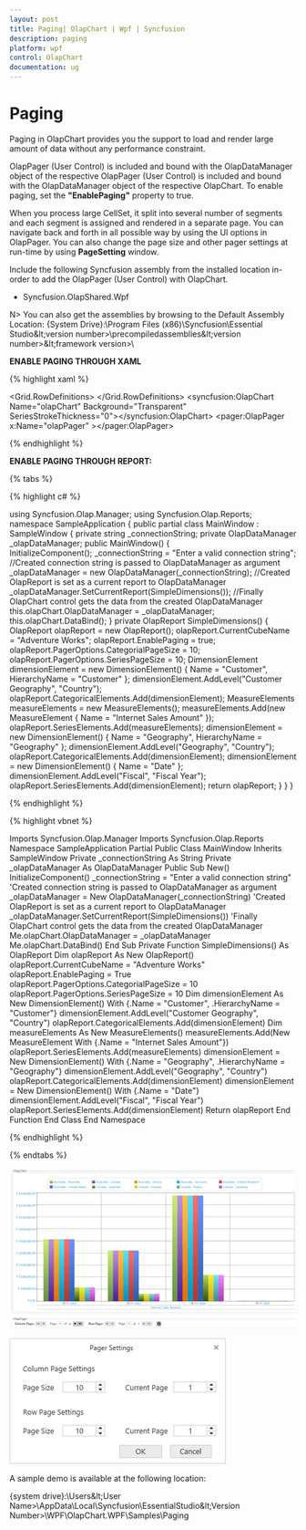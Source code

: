 ```yaml
---
layout: post
title: Paging| OlapChart | Wpf | Syncfusion
description: paging
platform: wpf
control: OlapChart
documentation: ug
---
```


# Paging

Paging in OlapChart provides you the support to load and render large amount of data without any performance constraint.  

OlapPager (User Control) is included and bound with the OlapDataManager object of the respective OlapPager (User Control) is included and bound with the OlapDataManager object of the respective OlapChart. To enable paging, set the **"EnablePaging"** property to true.

When you process large CellSet, it split into several number of segments and each segment is assigned and rendered in a separate page. You can navigate back and forth in all possible way by using the UI options in OlapPager. You can also change the page size and other pager settings at run-time by using **PageSetting** window.

Include the following Syncfusion assembly from the installed location in-order to add the OlapPager (User Control) with OlapChart.

* Syncfusion.OlapShared.Wpf

N> You can also get the assemblies by browsing to the Default Assembly Location: {System Drive}:\Program Files (x86)\Syncfusion\Essential Studio\&lt;version number&gt;\precompiledassemblies\&lt;version number&gt;\&lt;framework version&gt;\

**ENABLE PAGING THROUGH XAML**

{% highlight xaml %}    

<Window xmlns="http://schemas.microsoft.com/winfx/2006/xaml/presentation"
    xmlns:x="http://schemas.microsoft.com/winfx/2006/xaml"
    xmlns:syncfusion="http://schemas.syncfusion.com/wpf"
    xmlns:pager="clr-namespace:Syncfusion.Windows.Shared.Olap;assembly=Syncfusion.OlapShared.WPF"
    x:Class="SampleApplication.MainWindow"
    Title="MainWindow" Height="350" Width="525">
    <Grid>
        <Grid.RowDefinitions>
            <RowDefinition Height="*"/>
            <RowDefinition Height="Auto"/>
        </Grid.RowDefinitions>
        <GroupBox  Header="OlapChart" Grid.Row="0">
            <syncfusion:OlapChart  Name="olapChart" Background="Transparent" SeriesStrokeThickness="0"></syncfusion:OlapChart>
            </GroupBox>
        <GroupBox Grid.Row="1" Header="OlapPager" Margin="5" >
            <pager:OlapPager x:Name="olapPager" ></pager:OlapPager>
        </GroupBox>
    </Grid>
</Window>

{% endhighlight %}
 
**ENABLE PAGING THROUGH REPORT:**

{% tabs %}

{% highlight c# %}

using Syncfusion.Olap.Manager;
using Syncfusion.Olap.Reports;
namespace SampleApplication
{
	public partial class MainWindow : SampleWindow
	{
		private string _connectionString;
		private OlapDataManager _olapDataManager;
		public MainWindow()
		{  
			InitializeComponent();
			_connectionString = "Enter a valid connection string";
			//Created connection string is passed to OlapDataManager as argument
			_olapDataManager = new OlapDataManager(_connectionString);
			//Created OlapReport is set as a current report to OlapDataManager
			_olapDataManager.SetCurrentReport(SimpleDimensions());
			//Finally OlapChart control gets the data from the created OlapDataManager
			this.olapChart.OlapDataManager = _olapDataManager;
			this.olapChart.DataBind();
		}
		private OlapReport SimpleDimensions()
		{
			OlapReport olapReport = new OlapReport();
			olapReport.CurrentCubeName = "Adventure Works";
			olapReport.EnablePaging = true;
			olapReport.PagerOptions.CategorialPageSize = 10;
			olapReport.PagerOptions.SeriesPageSize = 10;
			DimensionElement dimensionElement = new DimensionElement() { Name = "Customer", HierarchyName = "Customer" };
			dimensionElement.AddLevel("Customer Geography", "Country");
			olapReport.CategoricalElements.Add(dimensionElement);
			MeasureElements measureElements = new MeasureElements();
			measureElements.Add(new MeasureElement { Name = "Internet Sales Amount" });
			olapReport.SeriesElements.Add(measureElements);
			dimensionElement = new DimensionElement() { Name = "Geography", HierarchyName = "Geography" };
			dimensionElement.AddLevel("Geography", "Country");
			olapReport.CategoricalElements.Add(dimensionElement);
			dimensionElement = new DimensionElement() { Name = "Date" };
			dimensionElement.AddLevel("Fiscal", "Fiscal Year");
			olapReport.SeriesElements.Add(dimensionElement);
			return olapReport;
		}
	}
}   
			
{% endhighlight %}
 
{% highlight vbnet %}
   
Imports Syncfusion.Olap.Manager
Imports Syncfusion.Olap.Reports
Namespace SampleApplication
	Partial Public Class MainWindow
		Inherits SampleWindow
		Private _connectionString As String
		Private _olapDataManager As OlapDataManager
		Public Sub New()
			InitializeComponent()
			_connectionString = "Enter a valid connection string"
			'Created connection string is passed to OlapDataManager as argument
			_olapDataManager = New OlapDataManager(_connectionString)
			'Created OlapReport is set as a current report to OlapDataManager
			_olapDataManager.SetCurrentReport(SimpleDimensions())
			'Finally OlapChart control gets the data from the created OlapDataManager
			Me.olapChart.OlapDataManager = _olapDataManager
			Me.olapChart.DataBind()
		End Sub
		Private Function SimpleDimensions() As OlapReport
			Dim olapReport As New OlapReport()
			olapReport.CurrentCubeName = "Adventure Works"
			olapReport.EnablePaging = True
			olapReport.PagerOptions.CategorialPageSize = 10
			olapReport.PagerOptions.SeriesPageSize = 10
			Dim dimensionElement As New DimensionElement() With {.Name = "Customer", .HierarchyName = "Customer"}
			dimensionElement.AddLevel("Customer Geography", "Country")
			olapReport.CategoricalElements.Add(dimensionElement)
			Dim measureElements As New MeasureElements()
			measureElements.Add(New MeasureElement With {.Name = "Internet Sales Amount"})
			olapReport.SeriesElements.Add(measureElements)
			dimensionElement = New DimensionElement() With {.Name = "Geography", .HierarchyName = "Geography"}
			dimensionElement.AddLevel("Geography", "Country")
			olapReport.CategoricalElements.Add(dimensionElement)
			dimensionElement = New DimensionElement() With {.Name = "Date"}
			dimensionElement.AddLevel("Fiscal", "Fiscal Year")
			olapReport.SeriesElements.Add(dimensionElement)
			Return olapReport
		End Function
	End Class
End Namespace

{% endhighlight %}

{% endtabs %}

![](Paging_images/Paging_img1.png)

![](Paging_images/Paging_img2.png)

A sample demo is available at the following location:

{system drive}:\Users\&lt;User Name&gt;\AppData\Local\Syncfusion\EssentialStudio\&lt;Version Number&gt;\WPF\OlapChart.WPF\Samples\Paging

